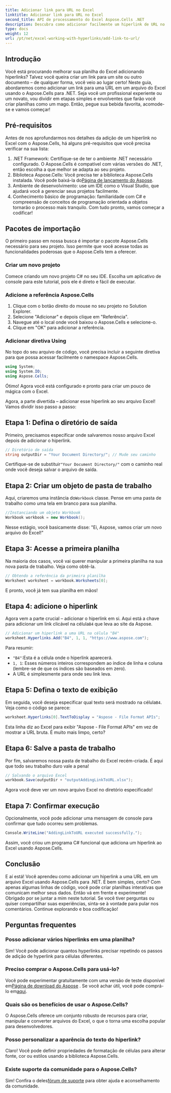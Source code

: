 ```yaml
---
title: Adicionar link para URL no Excel
linktitle: Adicionar link para URL no Excel
second_title: API de processamento do Excel Aspose.Cells .NET
description: Descubra como adicionar facilmente um hiperlink de URL no Excel usando Aspose.Cells para .NET com este tutorial detalhado. Simplifique suas planilhas.
type: docs
weight: 12
url: /pt/net/excel-working-with-hyperlinks/add-link-to-url/
---
```

## Introdução
Você está procurando melhorar sua planilha do Excel adicionando hiperlinks? Talvez você queira criar um link para um site ou outro documento – de qualquer forma, você veio ao lugar certo! Neste guia, abordaremos como adicionar um link para uma URL em um arquivo do Excel usando o Aspose.Cells para .NET. Seja você um profissional experiente ou um novato, vou dividir em etapas simples e envolventes que farão você criar planilhas como um mago. Então, pegue sua bebida favorita, acomode-se e vamos começar!
## Pré-requisitos
Antes de nos aprofundarmos nos detalhes da adição de um hiperlink no Excel com o Aspose.Cells, há alguns pré-requisitos que você precisa verificar na sua lista:
1. .NET Framework: Certifique-se de ter o ambiente .NET necessário configurado. O Aspose.Cells é compatível com várias versões do .NET, então escolha a que melhor se adapta ao seu projeto.
2. Biblioteca Aspose.Cells: Você precisa ter a biblioteca Aspose.Cells instalada. Você pode baixá-la do[Página de lançamento do Aspose](https://releases.aspose.com/cells/net/).
3. Ambiente de desenvolvimento: use um IDE como o Visual Studio, que ajudará você a gerenciar seus projetos facilmente.
4. Conhecimento básico de programação: familiaridade com C# e compreensão de conceitos de programação orientada a objetos tornarão o processo mais tranquilo.
Com tudo pronto, vamos começar a codificar!
## Pacotes de importação
O primeiro passo em nossa busca é importar o pacote Aspose.Cells necessário para seu projeto. Isso permite que você acesse todas as funcionalidades poderosas que o Aspose.Cells tem a oferecer.
### Criar um novo projeto
Comece criando um novo projeto C# no seu IDE. Escolha um aplicativo de console para este tutorial, pois ele é direto e fácil de executar.
### Adicione a referência Aspose.Cells
1. Clique com o botão direito do mouse no seu projeto no Solution Explorer.
2. Selecione "Adicionar" e depois clique em "Referência".
3. Navegue até o local onde você baixou o Aspose.Cells e selecione-o.
4. Clique em "OK" para adicionar a referência.
### Adicionar diretiva Using
No topo do seu arquivo de código, você precisa incluir a seguinte diretiva para que possa acessar facilmente o namespace Aspose.Cells.
```csharp
using System;
using System.IO;
using Aspose.Cells;
```
Ótimo! Agora você está configurado e pronto para criar um pouco de mágica com o Excel.

Agora, a parte divertida – adicionar esse hiperlink ao seu arquivo Excel! Vamos dividir isso passo a passo:
## Etapa 1: Defina o diretório de saída
Primeiro, precisamos especificar onde salvaremos nosso arquivo Excel depois de adicionar o hiperlink. 
```csharp
// Diretório de saída
string outputDir = "Your Document Directory/"; // Mude seu caminho
```
 Certifique-se de substituir`"Your Document Directory/"` com o caminho real onde você deseja salvar o arquivo de saída. 
## Etapa 2: Criar um objeto de pasta de trabalho
 Aqui, criaremos uma instância do`Workbook` classe. Pense em uma pasta de trabalho como uma tela em branco para sua planilha.
```csharp
//Instanciando um objeto Workbook
Workbook workbook = new Workbook();
```
Nesse estágio, você basicamente disse: "Ei, Aspose, vamos criar um novo arquivo do Excel!"
## Etapa 3: Acesse a primeira planilha
Na maioria dos casos, você vai querer manipular a primeira planilha na sua nova pasta de trabalho. Veja como obtê-la.
```csharp
// Obtendo a referência da primeira planilha
Worksheet worksheet = workbook.Worksheets[0];
```
E pronto, você já tem sua planilha em mãos!
## Etapa 4: adicione o hiperlink
Agora vem a parte crucial – adicionar o hiperlink em si. Aqui está a chave para adicionar um link clicável na célula`B4` que leva ao site da Aspose.
```csharp
// Adicionar um hiperlink a uma URL na célula "B4"
worksheet.Hyperlinks.Add("B4", 1, 1, "https://www.aspose.com");
```
Para resumir:
- `"B4"`:Esta é a célula onde o hiperlink aparecerá.
- `1, 1`: Esses números inteiros correspondem ao índice de linha e coluna (lembre-se de que os índices são baseados em zero).
- A URL é simplesmente para onde seu link leva.
## Etapa 5: Defina o texto de exibição
 Em seguida, você deseja especificar qual texto será mostrado na célula`B4`. Veja como o código se parece:
```csharp
worksheet.Hyperlinks[0].TextToDisplay = "Aspose - File Format APIs";
```
Esta linha diz ao Excel para exibir "Aspose - File Format APIs" em vez de mostrar a URL bruta. É muito mais limpo, certo?
## Etapa 6: Salve a pasta de trabalho
Por fim, salvaremos nossa pasta de trabalho do Excel recém-criada. É aqui que todo seu trabalho duro vale a pena!
```csharp
// Salvando o arquivo Excel
workbook.Save(outputDir + "outputAddingLinkToURL.xlsx");
```
Agora você deve ver um novo arquivo Excel no diretório especificado!
## Etapa 7: Confirmar execução
Opcionalmente, você pode adicionar uma mensagem de console para confirmar que tudo ocorreu sem problemas.
```csharp
Console.WriteLine("AddingLinkToURL executed successfully.");
```
Assim, você criou um programa C# funcional que adiciona um hiperlink ao Excel usando Aspose.Cells.
## Conclusão
E aí está! Você aprendeu como adicionar um hiperlink a uma URL em um arquivo Excel usando Aspose.Cells para .NET. É bem simples, certo? Com apenas algumas linhas de código, você pode criar planilhas interativas que comunicam melhor seus dados. Então vá em frente e experimente!
Obrigado por se juntar a mim neste tutorial. Se você tiver perguntas ou quiser compartilhar suas experiências, sinta-se à vontade para pular nos comentários. Continue explorando e boa codificação!
## Perguntas frequentes
### Posso adicionar vários hiperlinks em uma planilha?  
Sim! Você pode adicionar quantos hyperlinks precisar repetindo os passos de adição de hyperlink para células diferentes.
### Preciso comprar o Aspose.Cells para usá-lo?  
 Você pode experimentar gratuitamente com uma versão de teste disponível em[Página de download do Aspose](https://releases.aspose.com/) . Se você achar útil, você pode comprá-lo em[aqui](https://purchase.aspose.com/buy).
### Quais são os benefícios de usar o Aspose.Cells?  
O Aspose.Cells oferece um conjunto robusto de recursos para criar, manipular e converter arquivos do Excel, o que o torna uma escolha popular para desenvolvedores.
### Posso personalizar a aparência do texto do hiperlink?  
Claro! Você pode definir propriedades de formatação de células para alterar fonte, cor ou estilos usando a biblioteca Aspose.Cells.
### Existe suporte da comunidade para o Aspose.Cells?  
 Sim! Confira o deles[fórum de suporte](https://forum.aspose.com/c/cells/9) para obter ajuda e aconselhamento da comunidade.